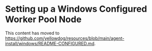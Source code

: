 # Setting up a Windows Configured Worker Pool Node

This content has moved to https://github.com/yellowdog/resources/blob/main/agent-install/windows/README-CONFIGURED.md.
